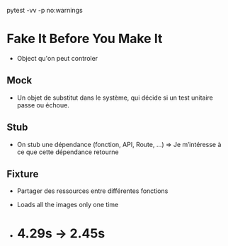 pytest -vv -p no:warnings

# Fake It Before You Make It
* Object qu'on peut controler

## Mock
* Un objet de substitut dans le système, qui décide si un test unitaire passe ou échoue.

## Stub
* On stub une dépendance (fonction, API, Route, …) => Je m’intéresse à ce que cette dépendance retourne


## Fixture
* Partager des ressources entre différentes fonctions
- Loads all the images only one time
- # 4.29s -> 2.45s
